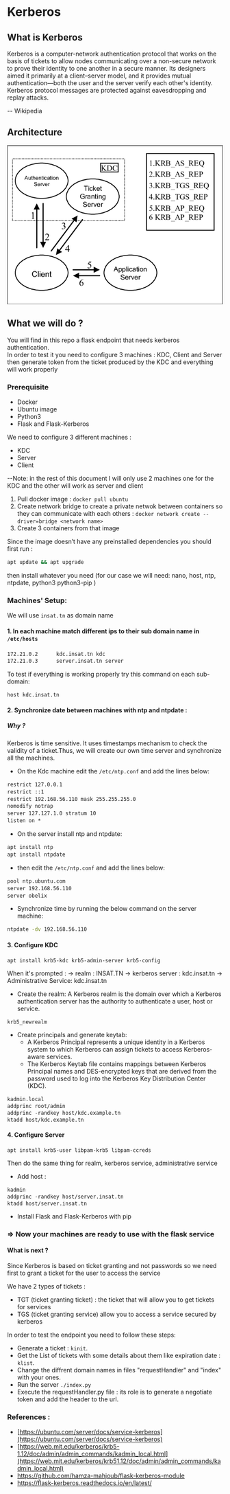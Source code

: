 # Kerberos

## What is Kerberos 
Kerberos is a computer-network authentication protocol that works on the basis of tickets to allow nodes communicating over a non-secure network to prove their identity to one another in a secure manner. Its designers aimed it primarily at a client–server model, and it provides mutual authentication—both the user and the server verify each other's identity. Kerberos protocol messages are protected against eavesdropping and replay attacks.

-- Wikipedia

## Architecture

<img src="https://github.com/rihemebh/Kerberos-project/blob/main/architecture.png" />


## What we will do ? 

You will find in this repo a flask endpoint that needs kerberos authentication. <br/>
In order to test it you need to configure 3 machines : KDC, Client and Server then generate token from the ticket produced by the KDC and everything will work properly 

### Prerequisite

- Docker 
- Ubuntu image 
- Python3 
- Flask and Flask-Kerberos

We need to configure 3 different machines : 
  - KDC
  - Server 
  - Client 
  
  --Note: in the rest of this document I will only use 2 machines one for the KDC and the other will work as server and client
1. Pull docker image  : ``docker pull ubuntu``
2. Create network bridge to create a private netwok between containers so they can communicate with each others  : ``docker network create --driver=bridge <network name>``
3. Create 3 containers from that image

Since the image doesn’t have any preinstalled dependencies you should first run : 

```cmd
apt update && apt upgrade 
```

then install whatever you need (for our case we will need: nano,  host, ntp, ntpdate, python3 python3-pip )

### Machines' Setup:

We will use ``insat.tn`` as domain name 
#### 1. In each machine match different ips to their sub domain name in ``/etc/hosts`` 
```cmd 
172.21.0.2      kdc.insat.tn kdc
172.21.0.3      server.insat.tn server
``` 

To test if everything is working properly try this command on each sub-domain: 
```
host kdc.insat.tn
```
#### 2. Synchronize date between machines with ntp and ntpdate :

##### Why ?

Kerberos is time sensitive. It uses timestamps mechanism to check the validity of a ticket.Thus, we will create our own time server and synchronize all the machines.

- On the Kdc machine edit the ``/etc/ntp.conf`` and add the lines below:
```cmd
restrict 127.0.0.1
restrict ::1
restrict 192.168.56.110 mask 255.255.255.0
nomodify notrap
server 127.127.1.0 stratum 10
listen on *
```

- On the server install ntp and ntpdate:
```cmd
apt install ntp
apt install ntpdate
```
- then edit the ``/etc/ntp.conf`` and add the lines below:
```cmd
pool ntp.ubuntu.com
server 192.168.56.110
server obelix
````
- Synchronize time by running the below command on the server machine:
```cmd
ntpdate -dv 192.168.56.110
```


#### 3. Configure KDC 
```
apt install krb5-kdc krb5-admin-server krb5-config 
```
When it's prompted : 
   -> realm : INSAT.TN
   -> kerberos server : kdc.insat.tn
   -> Administrative Service:	kdc.insat.tn


- Create the realm: A Kerberos realm is the domain over which a Kerberos authentication server has the authority to authenticate a user, host or service.
```
krb5_newrealm
```

- Create principals and generate keytab:
  - A Kerberos Principal represents a unique identity in a Kerberos system to which Kerberos can assign tickets to access Kerberos-aware services.
  - The Kerberos Keytab file contains mappings between Kerberos Principal names and DES-encrypted keys that are derived from the password used to log into the Kerberos Key Distribution Center (KDC).
```
kadmin.local                              
addprinc root/admin                       
addprinc -randkey host/kdc.example.tn     
ktadd host/kdc.example.tn                 
```

#### 4. Configure Server

```
apt install krb5-user libpam-krb5 libpam-ccreds
```

Then do the same thing for realm, kerberos service, administrative service 

- Add host : 
```
kadmin                                      
addprinc -randkey host/server.insat.tn     
ktadd host/server.insat.tn  
```
- Install Flask and Flask-Kerberos with pip 


 ### =>  Now your machines are ready to use with the flask service 
 
#### What is next ?
 Since Kerberos is based on ticket granting and not passwords so we need first to grant a ticket for the user to access the service 
 
 We have 2 types of tickets : <br/>
 - TGT (ticket granting ticket) : the ticket that will allow you to get tickets for services 
-  TGS (ticket granting service) allow you to access a service secured by kerberos
 
 In order to test the endpoint you need to follow these steps: 
 
 - Generate a ticket : ``kinit``.
 - Get the List of tickets with some details about them like expiration date : ``klist``.
 - Change the diffrent domain names in files  "requestHandler" and "index" with your ones.
 - Run the server ``./index.py``
 - Execute the requestHandler.py file : its role is to generate a negotiate token and add the header to the url.


### References : 

- [https://ubuntu.com/server/docs/service-kerberos](https://ubuntu.com/server/docs/service-kerberos)
- [https://web.mit.edu/kerberos/krb5-1.12/doc/admin/admin_commands/kadmin_local.html](https://web.mit.edu/kerberos/krb51.12/doc/admin/admin_commands/kadmin_local.html)
- https://github.com/hamza-mahjoub/flask-kerberos-module
- https://flask-kerberos.readthedocs.io/en/latest/

